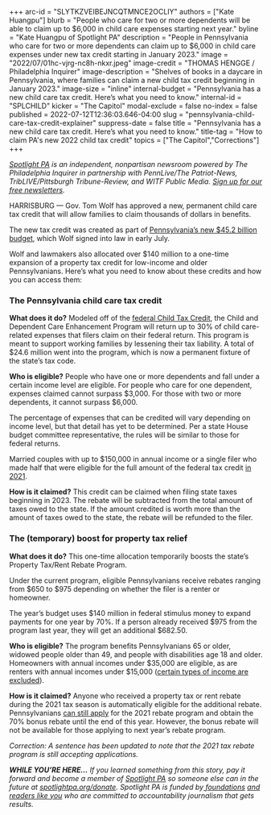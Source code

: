 +++
arc-id = "SLYTKZVEIBEJNCQTMNCE2OCLIY"
authors = ["Kate Huangpu"]
blurb = "People who care for two or more dependents will be able to claim up to $6,000 in child care expenses starting next year."
byline = "Kate Huangpu of Spotlight PA"
description = "People in Pennsylvania who care for two or more dependents can claim up to $6,000 in child care expenses under new tax credit starting in January 2023."
image = "2022/07/01hc-vjrg-nc8h-nkxr.jpeg"
image-credit = "THOMAS HENGGE / Philadelphia Inquirer"
image-description = "Shelves of books in a daycare in Pennsylvania, where families can claim a new child tax credit beginning in January 2023."
image-size = "inline"
internal-budget = "Pennsylvania has a new child care tax credit. Here’s what you need to know."
internal-id = "SPLCHILD"
kicker = "The Capitol"
modal-exclude = false
no-index = false
published = 2022-07-12T12:36:03.646-04:00
slug = "pennsylvania-child-care-tax-credit-explainer"
suppress-date = false
title = "Pennsylvania has a new child care tax credit. Here’s what you need to know."
title-tag = "How to claim PA's new 2022 child tax credit"
topics = ["The Capitol","Corrections"]
+++

<a href="https://www.spotlightpa.org/"><i>Spotlight PA</i></a><i> is an independent, nonpartisan newsroom powered by The Philadelphia Inquirer in partnership with PennLive/The Patriot-News, TribLIVE/Pittsburgh Tribune-Review, and WITF Public Media. </i><a href="https://www.spotlightpa.org/newsletters"><i>Sign up for our free newsletters</i></a><i>.</i>

HARRISBURG — Gov. Tom Wolf has approved a new, permanent child care tax credit that will allow families to claim thousands of dollars in benefits.

The new tax credit was created as part of <a href="https://www.spotlightpa.org/news/2022/07/pa-budget-education-funding-stimulus-money-plan/">Pennsylvania’s new $45.2 billion budget</a>, which Wolf signed into law in early July.

Wolf and lawmakers also allocated over $140 million to a one-time expansion of a property tax credit for low-income and older Pennsylvanians. Here’s what you need to know about these credits and how you can access them:

<script src="https://www.spotlightpa.org/embed.js" async></script><div data-spl-embed-version="1" data-spl-src="https://www.spotlightpa.org/embeds/newsletter/"></div>

### The Pennsylvania child care tax credit

<b>What does it do?</b> Modeled off of the <a href="https://home.treasury.gov/policy-issues/coronavirus/assistance-for-american-families-and-workers/child-tax-credit">federal Child Tax Credit</a>, the Child and Dependent Care Enhancement Program will return up to 30% of child care-related expenses that filers claim on their federal return. This program is meant to support working families by lessening their tax liability. A total of $24.6 million went into the program, which is now a permanent fixture of the state’s tax code.

<b>Who is eligible?</b> People who have one or more dependents and fall under a certain income level are eligible. For people who care for one dependent, expenses claimed cannot surpass $3,000. For those with two or more dependents, it cannot surpass $6,000.

The percentage of expenses that can be credited will vary depending on income level, but that detail has yet to be determined. Per a state House budget committee representative, the rules will be similar to those for federal returns.

Married couples with up to $150,000 in annual income or a single filer who made half that were eligible for the full amount of the federal tax credit <a href="https://www.irs.gov/credits-deductions/individuals/child-tax-credit">in 2021</a>.

<b>How is it claimed?</b> This credit can be claimed when filing state taxes beginning in 2023. The rebate will be subtracted from the total amount of taxes owed to the state. If the amount credited is worth more than the amount of taxes owed to the state, the rebate will be refunded to the filer.

<script src="https://www.spotlightpa.org/embed.js" async></script><div data-spl-embed-version="1" data-spl-src="https://www.spotlightpa.org/embeds/donate/"></div>

### The (temporary) boost for property tax relief

<b>What does it do?</b> This one-time allocation temporarily boosts the state’s Property Tax/Rent Rebate Program.

Under the current program, eligible Pennsylvanians receive rebates ranging from $650 to $975 depending on whether the filer is a renter or homeowner.

The year’s budget uses $140 million in federal stimulus money to expand payments for one year by 70%. If a person already received $975 from the program last year, they will get an additional $682.50.

<b>Who is eligible?</b> The program benefits Pennsylvanians 65 or older, widowed people older than 49, and people with disabilities age 18 and older. Homeowners with annual incomes under $35,000 are eligible, as are renters with annual incomes under $15,000 (<a href="https://www.revenue.pa.gov/FormsandPublications/FormsforIndividuals/PTRR/Documents/rev-573.pdf">certain types of income are excluded</a>).

<b>How is it claimed?</b> Anyone who received a property tax or rent rebate during the 2021 tax season is automatically eligible for the additional rebate. Pennsylvanians <a href="https://mypath.pa.gov/_/#3" target="_blank">can still apply</a> for the 2021 rebate program and obtain the 70% bonus rebate until the end of this year. However, the bonus rebate will not be available for those applying to next year’s rebate program.

<i>Correction: A sentence has been updated to note that the 2021 tax rebate program is still accepting applications.</i>

<i><b>WHILE YOU’RE HERE...</b></i><i> If you learned something from this story, pay it forward and become a member of </i><a href="https://www.spotlightpa.org/"><i>Spotlight PA</i></a><i> so someone else can in the future at </i><a href="https://www.spotlightpa.org/donate"><i>spotlightpa.org/donate</i></a><i>. Spotlight PA is funded by</i><a href="https://www.spotlightpa.org/support"><i> foundations</i></a><i> </i><a href="https://www.spotlightpa.org/support"><i>and readers like you</i></a><i> who are committed to accountability journalism that gets results.</i>
